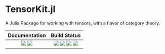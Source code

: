 # TensorKit.jl

A Julia Package for working with tensors, with a flavor of category theory.

| **Documentation**                                                               | **Build Status**                                                                                |
|:-------------------------------------------------------------------------------:|:-----------------------------------------------------------------------------------------------:|
| [![][docs-stable-img]][docs-stable-url] [![][docs-dev-img]][docs-dev-url] | [![][travis-img]][travis-url] [![][appveyor-img]][appveyor-url] [![][codecov-img]][codecov-url] [![][coveralls-img]][coveralls-url] |

[docs-dev-img]: https://img.shields.io/badge/docs-dev-blue.svg
[docs-dev-url]: https://jutho.github.io/TensorKit.jl/latest

[docs-stable-img]: https://img.shields.io/badge/docs-stable-blue.svg
[docs-stable-url]: https://jutho.github.io/TensorKit.jl/stable

[travis-img]: https://travis-ci.org/Jutho/TensorKit.jl.svg?branch=master
[travis-url]: https://travis-ci.org/Jutho/TensorKit.jl

[appveyor-img]: https://ci.appveyor.com/api/projects/status/github/Jutho/TensorKit.jl?svg=true&branch=master
[appveyor-url]: https://ci.appveyor.com/project/jutho/tensorkit-jl/branch/master

[codecov-img]: https://codecov.io/gh/Jutho/TensorKit.jl/branch/master/graph/badge.svg
[codecov-url]: https://codecov.io/gh/Jutho/TensorKit.jl

[coveralls-img]: https://coveralls.io/repos/github/Jutho/TensorKit.jl/badge.svg?branch=master
[coveralls-url]: https://coveralls.io/github/Jutho/TensorKit.jl
